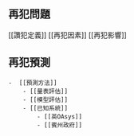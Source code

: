 ## 再犯問題
[[讚犯定義]]
[[再犯因素]]
[[再犯影響]]

## 再犯預測
	-  [[預測方法]]
		- [[量表評估]]
		- [[模型評估]]
		- [[已知系統]]
			- [[英OAsys]]
			- [[賓州政府]]